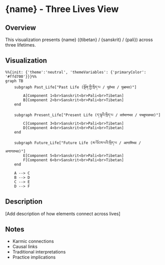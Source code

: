 # {name} - Three Lives View

## Overview
This visualization presents {name} ({tibetan} / {sanskrit} / {pali}) across three lifetimes.

## Visualization
```mermaid
%%{init: {'theme':'neutral', 'themeVariables': {'primaryColor': '#ffd700'}}}%%
graph TB
    subgraph Past_Life["Past Life (སྔོན་གྱི་སྲིད་པ / पूर्वभव / पुब्बभव)"]
        A[Component 1<br>Sanskrit<br>Pali<br>Tibetan]
        B[Component 2<br>Sanskrit<br>Pali<br>Tibetan]
    end
    
    subgraph Present_Life["Present Life (ད་ལྟའི་སྲིད་པ / वर्तमानभव / पच्चुप्पन्नभव)"]
        C[Component 3<br>Sanskrit<br>Pali<br>Tibetan]
        D[Component 4<br>Sanskrit<br>Pali<br>Tibetan]
    end
    
    subgraph Future_Life["Future Life (མ་འོངས་པའི་སྲིད་པ / आगामिभव / अनागतभव)"]
        E[Component 5<br>Sanskrit<br>Pali<br>Tibetan]
        F[Component 6<br>Sanskrit<br>Pali<br>Tibetan]
    end

    A --> C
    B --> D
    C --> E
    D --> F
```

## Description
[Add description of how elements connect across lives]

## Notes
- Karmic connections
- Causal links
- Traditional interpretations
- Practice implications